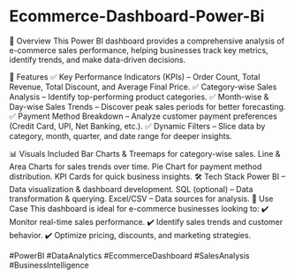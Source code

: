# Ecommerce-Dashboard-Power-Bi
🚀 Overview
This Power BI dashboard provides a comprehensive analysis of e-commerce sales performance, helping businesses track key metrics, identify trends, and make data-driven decisions.

🔹 Features
✅ Key Performance Indicators (KPIs) – Order Count, Total Revenue, Total Discount, and Average Final Price.
✅ Category-wise Sales Analysis – Identify top-performing product categories.
✅ Month-wise & Day-wise Sales Trends – Discover peak sales periods for better forecasting.
✅ Payment Method Breakdown – Analyze customer payment preferences (Credit Card, UPI, Net Banking, etc.).
✅ Dynamic Filters – Slice data by category, month, quarter, and date range for deeper insights.

📊 Visuals Included
Bar Charts & Treemaps for category-wise sales.
Line & Area Charts for sales trends over time.
Pie Chart for payment method distribution.
KPI Cards for quick business insights.
🛠️ Tech Stack
Power BI – Data visualization & dashboard development.
SQL (optional) – Data transformation & querying.
Excel/CSV – Data sources for analysis.
🎯 Use Case
This dashboard is ideal for e-commerce businesses looking to:
✔️ Monitor real-time sales performance.
✔️ Identify sales trends and customer behavior.
✔️ Optimize pricing, discounts, and marketing strategies.

#PowerBI #DataAnalytics #EcommerceDashboard #SalesAnalysis #BusinessIntelligence

